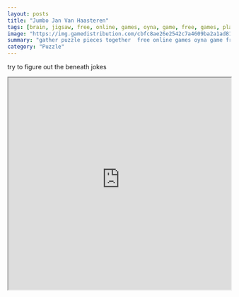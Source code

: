 ```yaml
---
layout: posts
title: "Jumbo Jan Van Haasteren"
tags: [brain, jigsaw, free, online, games, oyna, game, free, games, play, play, games]
image: "https://img.gamedistribution.com/cbfc8ae26e2542c7a4609ba2a1ad8183.jpg"
summary: "gather puzzle pieces together  free online games oyna game free games play play games"
category: "Puzzle"
---
```


try to figure out the beneath jokes

<iframe width="100%" height="480px;" src="https://html5.gamedistribution.com/cbfc8ae26e2542c7a4609ba2a1ad8183/"></iframe>